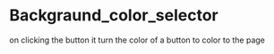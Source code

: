 # Backgraund_color_selector
on clicking the button it turn the color of a button to color to the page 
